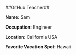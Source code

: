 ##GitHub Teacher##

**Name:** Sam

**Occupation:** Engineer

**Location:** California USA

**Favorite Vacation Spot:** Hawaii
